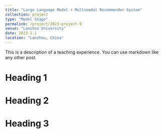 ```yaml
---
title: "Large Language Model + Multimodal Recommender System"
collection: project
type: "Model Stage"
permalink: /project/2023-project-9
venue: "Lanzhou University"
date: 2023-1-1
location: "Lanzhou, China"
---
```


This is a description of a teaching experience. You can use markdown like any other post.

Heading 1
======

Heading 2
======

Heading 3
======
